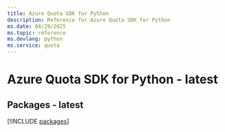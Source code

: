 ```yaml
---
title: Azure Quota SDK for Python
description: Reference for Azure Quota SDK for Python
ms.date: 04/29/2025
ms.topic: reference
ms.devlang: python
ms.service: quota
---
```

# Azure Quota SDK for Python - latest
## Packages - latest
[!INCLUDE [packages](quota-index.md)]